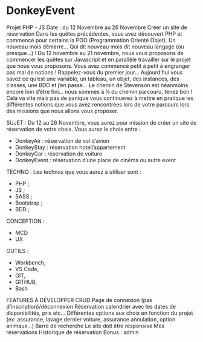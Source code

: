 # DonkeyEvent

Projet PHP - JS
Date : du 12 Novembre au 26 Novembre
Créer un site de réservation
Dans les quêtes précédentes, vous avez découvert PHP et commencé pour certains la POO (Programmation Orienté Objet). Un nouveau mois démarre… Qui dit nouveau mois dit nouveau langage (ou presque...) ! 
Du 12 novembre au 21 novembre, nous vous proposons de commencer les quêtes sur Javascript et en parallèle travailler sur le projet que nous vous proposons. 
Vous avez commencé petit à petit à engranger pas mal de notions ! Rappelez-vous du premier jour… Aujourd’hui vous savez ce qu’est une variable, un tableau, un objet, des instances, des classes, une BDD et j’en passe... 
Le chemin de Stevenson est néanmoins encore loin d’être fini… nous sommes à ¼ du chemin parcouru, tenez bon ! Cela va vite mais pas de panique vous continuerez à mettre en pratique les différentes notions que vous avez rencontrées lors de votre parcours lors des missions que nous allons vous proposer. 
 
SUJET : 
Du 12 au 26 Novembre, vous aurez pour mission de créer un site de réservation de votre choix. 
Vous aurez le choix entre : 
- DonkeyAir : réservation de vol d’avion
- DonkeyStay : réservation hotel/appartement
- DonkeyCar : réservation de voiture
- DonkeyEvent : réservation d’une place de cinéma ou autre event

TECHNO : 
Les technos que vous aurez à utiliser sont : 
- PHP ;
- JS ;
- SASS ;
- Bootstrap ;
- BDD ;

CONCEPTION : 
- MCD 
- UX

OUTILS : 
- Workbench, 
- VS Code, 
- GIT, 
- GITHUB, 
- Bash

FEATURES À DÉVELOPPER
CRUD
Page de connexion (pas d’inscription)/déconnexion
Réservation calendrier avec les dates de disponibilités, prix etc…
Différentes options aux choix en fonction du projet (ex: assurance, lavage dernier voiture, assurance annulation, option animaux…)
Barre de recherche
Le site doit être responsive
Mes réservations
Historique de réservation
Bonus : admin

